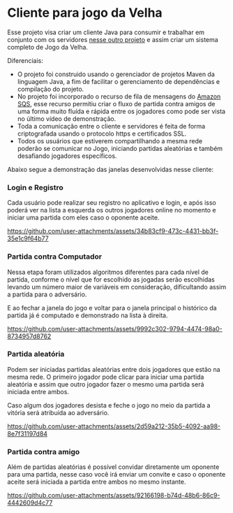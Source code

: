 # Cliente para jogo da Velha

Esse projeto visa criar um cliente Java para consumir e trabalhar em conjunto com os servidores [nesse outro projeto](https://github.com/marcoswb/server-tic-tac-toe) e assim criar um sistema completo de Jogo da Velha.

Diferenciais:
- O projeto foi construido usando o gerenciador de projetos Maven da linguagem Java, a fim de facilitar o gerenciamento de dependências e compilação do projeto.
- No projeto foi incorporado o recurso de fila de mensagens do [Amazon SQS](https://aws.amazon.com/pt/sqs/), esse recurso permitiu criar o fluxo de partida contra amigos de uma forma muito fluída e rápida entre os jogadores como pode ser vista no último vídeo de demonstração. 
- Toda a comunicação entre o cliente e servidores é feita de forma criptografada usando o protocolo https e certificados SSL.
- Todos os usuários que estiverem compartilhando a mesma rede poderão se comunicar no Jogo, iniciando partidas aleatórias e também desafiando jogadores específicos.

Abaixo segue a demonstração das janelas desenvolvidas nesse cliente:

### Login e Registro
Cada usuário pode realizar seu registro no aplicativo e login, e após isso poderá ver na lista a esquerda os outros jogadores online no momento e iniciar uma partida com eles caso o oponente aceite.

https://github.com/user-attachments/assets/34b83cf9-473c-4431-bb3f-35e1c9f64b77


### Partida contra Computador
Nessa etapa foram utilizados algoritmos diferentes para cada nível de partida, conforme o nível que for escolhido as jogadas serão escolhidas levando um número maior de variáveis em consideração, dificultando assim a partida para o adversário.

E ao fechar a janela do jogo e voltar para o janela principal o histórico da partida já é computado e demonstrado na lista à direita.

https://github.com/user-attachments/assets/9992c302-9794-4474-98a0-8734957d8762


### Partida aleatória
Podem ser iniciadas partidas aleatórias entre dois jogadores que estão na mesma rede. O primeiro jogador pode clicar para iniciar uma partida aleatória e assim que outro jogador fazer o mesmo uma partida será iniciada entre ambos.

Caso algum dos jogadores desista e feche o jogo no meio da partida a vitória será atribuída ao adversário.

https://github.com/user-attachments/assets/2d59a212-35b5-4092-aa98-8e7f31197d84


### Partida contra amigo
Além de partidas aleatórias é possível convidar diretamente um oponente para uma partida, nesse caso você irá enviar um convite e caso o oponente aceite será iniciada a partida entre ambos no mesmo instante.

https://github.com/user-attachments/assets/92166198-b74d-48b6-86c9-4442609d4c77


